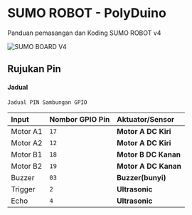 # SUMO ROBOT - PolyDuino

Panduan pemasangan dan Koding SUMO ROBOT v4

![SUMO BOARD V4](https://github.com/Husainiaza/polysumo/assets/148662620/7cac4a86-6901-482d-9855-cd177d57fc49)

## Rujukan Pin

#### Jadual

```http
Jadual PIN Sambungan GPIO
```

| Input     | Nombor GPIO Pin     | Aktuator/Sensor      |
| :-------- | :-------            | :------------------- |
| Motor A1  |  `17`               | **Motor A DC Kiri**  |
| Motor A2  |  `12`               | **Motor A DC Kiri**  |
| Motor B1  |  `18`               | **Motor B DC Kanan** |
| Motor B2  |  `19`               | **Motor A DC Kanan** |
| Buzzer    |  `03`               | **Buzzer(bunyi)**    |
| Trigger   |  `2`                | **Ultrasonic**       |
| Echo      |  `4`                | **Ultrasonic**       |
